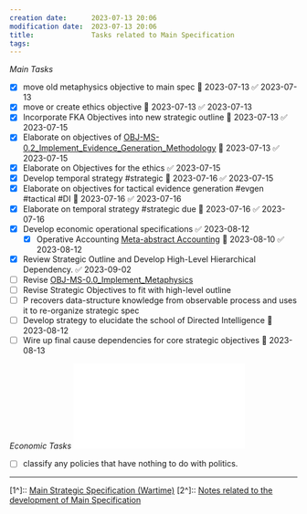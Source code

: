 ```yaml
---
creation date:		2023-07-13 20:06
modification date:	2023-07-13 20:06
title: 				Tasks related to Main Specification
tags:
---
```

*Main Tasks*
- [x] move old metaphysics objective to main spec 📅 2023-07-13 ✅ 2023-07-13
- [x] move or create ethics objective 📅 2023-07-13 ✅ 2023-07-13
- [x] Incorporate FKA Objectives into new strategic outline 📅 2023-07-13 ✅ 2023-07-15
- [x] Elaborate on objectives of [OBJ-MS-0.2_Implement_Evidence_Generation_Methodology](OBJ-MS-0.2_Implement_Evidence_Generation_Methodology.md) 📅 2023-07-13 ✅ 2023-07-15
- [x] Elaborate on Objectives for the ethics ✅ 2023-07-15
- [x] Develop temporal strategy #strategic 📅 2023-07-16 ✅ 2023-07-15
- [x] Elaborate on objectives for tactical evidence generation #evgen #tactical #DI 📅 2023-07-16 ✅ 2023-07-16
- [x] Elaborate on temporal strategy #strategic due 📅 2023-07-16 ✅ 2023-07-16
- [x] Develop economic operational specifications ✅ 2023-08-12
	- [x] Operative Accounting [Meta-abstract Accounting](Meta-abstract%20Accounting.md) 📅 2023-08-10 ✅ 2023-08-12
- [x] Review Strategic Outline and Develop High-Level Hierarchical Dependency. ✅ 2023-09-02
- [ ] Revise [OBJ-MS-0.0_Implement_Metaphysics](OBJ-MS-0.0_Implement_Metaphysics.md)
- [ ] Revise Strategic Objectives to fit with high-level outline
- [ ] P recovers data-structure knowledge from observable process and uses it to re-organize strategic spec
- [ ] Develop strategy to elucidate the school of Directed Intelligence 📅 2023-08-12
- [ ] Wire up final cause dependencies for core strategic objectives 📅 2023-08-13 

*Economic Tasks*
![Tasks related to economic operations](Tasks%20related%20to%20economic%20operations.md)
- [ ] classify any policies that have nothing to do with politics.

---
[1^]:: [Main Strategic Specification (Wartime)](Main%20Strategic%20Specification%20(Wartime).md)
[2^]:: [Notes related to the development of Main Specification](Notes%20related%20to%20the%20development%20of%20Main%20Specification.md)
